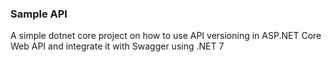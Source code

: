 ### Sample API

A simple dotnet core project on how to use API versioning in ASP.NET Core Web API and integrate it with Swagger using .NET 7
